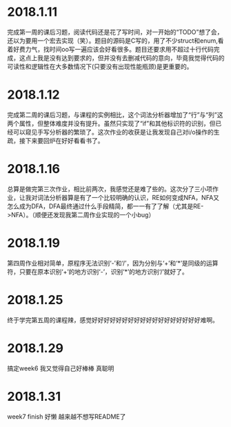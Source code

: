 # 2018.1.11
完成第一周的课后习题，阅读代码还是花了写时间，对一开始的“TODO”想了会，还以为要用一个宏去实现（笑）。题目的源码是C写的，用了不少struct和enum,看着好费力气，找时间oo写一遍应该会好看很多。题目还要求用不超过十行代码完成，这点上我是没有达到要求的，但并没有去删减代码的意向，毕竟我觉得代码的可读性和逻辑性在大多数情况下(只要没有出现性能瓶颈)是更重要的。
# 2018.1.12
完成第二周的课后习题，与课程的实例相比，这个词法分析器增加了“行”与“列”这两个属性，但整体难度并没有提升。虽然只实现了“if”和其他标识符的识别，但已经可以窥见手写分析器的繁琐了。这次作业的收获是让我发现自己对i/o操作的生疏，接下来要回炉在好好看看书了。
# 2018.1.16
总算是做完第三次作业，相比前两次，我感觉还是难了些的。这次分了三小项作业，让我对词法分析器算是有了一个比较明确的认识，RE如何变成NFA，NFA又怎么成为DFA，DFA最终通过什么手段精简，都一一有了了解（尤其是RE->NFA）。（顺便还发现我第二周作业实现的一个小bug）
# 2018.1.19
第四周作业相对简单，原程序无法识别‘-’和‘/’，因为分别与‘+’和‘\*’是同级的运算符，只要在原本识别‘+’的地方识别‘-’，识别‘\*’的地方识别‘/’就好了。
# 2018.1.25
终于学完第五周的课程辣，感觉好好好好好好好好好好好好好好好好好好难啊。
# 2018.1.29
搞定week6 我又觉得自己好棒棒 真聪明
# 2018.1.31
week7 finish 好懒 越来越不想写README了
